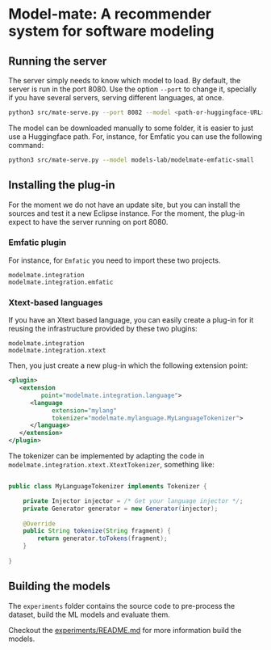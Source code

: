 

# Model-mate: A recommender system for software modeling

## Running the server

The server simply needs to know which model to load. 
By default, the server is run in the port 8080. 
Use the option `--port` to change it, specially if you have
several servers, serving different languages, at once.

```bash
python3 src/mate-serve.py --port 8082 --model <path-or-huggingface-URL>
```

The model can be downloaded manually to some folder, 
it is easier to just use a Huggingface path. For,
instance, for Emfatic you can use the following command:

```bash
python3 src/mate-serve.py --model models-lab/modelmate-emfatic-small 
```

## Installing the plug-in

For the moment we do not have an update site, but you can install the sources and test it a new Eclipse instance. For the moment, the plug-in expect to have the server running on port 8080.

### Emfatic plugin

For instance, for `Emfatic` you need to import these two projects.

```
modelmate.integration
modelmate.integration.emfatic
```

### Xtext-based languages

If you have an Xtext based language, you can easily create a plug-in for it reusing the infrastructure provided by these two plugins:

```
modelmate.integration
modelmate.integration.xtext
```

Then, you just create a new plug-in which the following extension point:

```xml
<plugin>
   <extension
         point="modelmate.integration.language">
      <language
            extension="mylang"
            tokenizer="modelmate.mylanguage.MyLanguageTokenizer">
      </language>
   </extension>
</plugin>

```

The tokenizer can be implemented by adapting the code in `modelmate.integration.xtext.XtextTokenizer`, something like:

```java

public class MyLanguageTokenizer implements Tokenizer {

	private Injector injector = /* Get your language injector */;
	private Generator generator = new Generator(injector);
	
	@Override
	public String tokenize(String fragment) {
		return generator.toTokens(fragment);
	}
	
}
```

## Building the models

The `experiments` folder contains the source code to pre-process the dataset,
build the ML models and evaluate them.

Checkout the [experiments/README.md](experiments/README.md) for more information
build the models.
